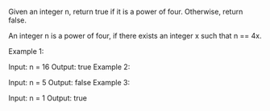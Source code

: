 Given an integer n, return true if it is a power of four. Otherwise, return false.

An integer n is a power of four, if there exists an integer x such that n == 4x.



Example 1:

Input: n = 16
Output: true
Example 2:

Input: n = 5
Output: false
Example 3:

Input: n = 1
Output: true
